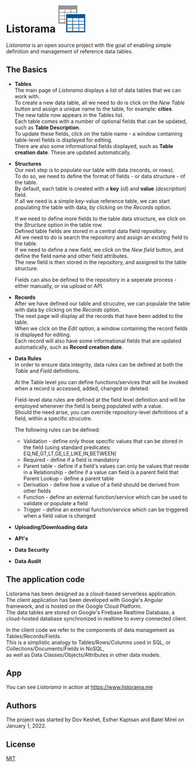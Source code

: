 # Listorama <img src="/listorama.png" alt="Listorama" style="height:75px; width:75px;"/>
*Listorama* is an open source project with the goal of enabling simple definition and management of reference data tables.</br>

## The Basics</br>

* **Tables**</br>
  The main page of *Listorama* displays a list of data tables that we can work with.</br>
  To create a new data table, all we need to do is click on the *New Table* button and assign a unique name to the table, for example: **cities**.</br>
  The new table now appears in the Tables list.</br>
  Each table comes with a number of optional fields that can be updated, such as **Table Description**.</br>
  To update these fields, click on the table name - a window containing table-level fields is displayed for editing.</br>
  There are also some informational fields displayed, such as **Table creation date**. These are updated automatically.</br>

* **Structures**</br>
  Our next step is to populate our table with data (records, or rows).</br>
  To do so, we need to define the format of fields - or data structure - of the table.</br>
  By default, each table is created with a **key** (*id*) and **value** (*description*) field.</br>
  If all we need is a simple key-value reference table, we can start populating the table with data, by clicking on the *Records* option.</br>
  
  If we need to define more fields to the table data structure, we click on the *Structure* option in the table row.</br>
  Defined table fields are stored in a central data field repository.</br>
  All we need to do is search the repository and assign an existing field to the table.</br>
  If we need to define a new field, we click on the *New field* button, and define the field name and other field attributes.<br>
  The new field is then stored in the repository, and assigned to the table structure.</br>
  
  Fields can also be defined to the repository in a seperate process - either manually, or via upload or API.</br>

* **Records**</br>
  After we have defined our table and strucutre, we can populate the table with data by clicking on the *Records* option.<br>
  The next page will display all the records that have been added to the table.</br>
  When we click on the *Edit* option, a window containing the record fields is displayed for editing.</br>
  Each record will also have some informational fields that are updated automatically, such as **Record creation date**.</br>

  
* **Data Rules**</br>
  In order to ensure data integrity, data rules can be defined at both the *Table* and *Field* definitions.</br>
  
  At the Table level you can define functions/services that will be invoked when a record is accessed, added, changed or deleted.</br>
  
  Field-level data rules are defined at the field level definition and will be employed whenever the field is being populated with a value.</br>
    Should the need arise, you can override repository-level definitions of a field, within a specific strucutre.</br>

  The following rules can be defined:</br>
  * Validation - define only those specific values that can be stored in the field (using standard predicates: EQ,NE,GT,LT,GE,LE,LIKE,IN,BETWEEN)</br>
  * Required - define if a field is mandatory
  * Parent table - define if a field's values can only be values that reside in a Relationship - define if a value can field is a parent field that Parent Lookup - define a parent table
  * Derivation - define how a value of a field should be derived from other fields
  * Function - define an external function/service which can be used to validate or populate a field
  * Trigger - define an external function/service which can be triggered when a field value is changed
 
  
* **Uploading/Downloading data**</br>

* **API's**</br>

* **Data Security**</br>

* **Data Audit**</br>

## The application code
Listorama has been designed as a cloud-based serverless application.</br>
The client application has been developed with Google's Angular framework, and is hosted on the Google Cloud Platform.</br>
The data tables are stored on Google's Firebase Realtime Database, a cloud-hosted database synchronized in realtime to every connected client.</br>

In the client code we refer to the components of data management as Tables/Records/Fields.</br>
This is a simplistic analogy to Tables/Rows/Columns used in SQL, or Collections/Documents/Fields in NoSQL,</br>
as well as Data Classes/Objects/Attributes in other data models.</br>

## App
You can see *Listorama* in action at https://www.listorama.me

## Authors
The project was started by Dov Keshet, Esther Kaptsan and Batel Mirel on January 1, 2022.

## License
[MIT](https://choosealicense.com/licenses/mit/)

